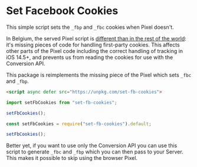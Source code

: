 # Set Facebook Cookies

This simple script sets the `_fbp` and `_fbc` cookies when Pixel doesn't.

In Belgium, the served Pixel script is [different than in the rest of the world](./be_pixel.diff): it's missing pieces of code for handling first-party cookies. This affects other parts of the Pixel code including the correct handling of tracking in iOS 14.5+, and prevents us from reading the cookies for use with the Conversion API.

This package is reimplements the missing piece of the Pixel which sets `_fbc` and `_fbp`.

```html
<script async defer src="https://unpkg.com/set-fb-cookies">
```

```ts
import setFbCookies from "set-fb-cookies";

setFbCookies();
```

```js
const setFbCookies = require("set-fb-cookies").default;

setFbCookies();
```

Better yet, if you want to use only the Conversion API you can use this script to generate `_fbc` and `_fbp` which you can then pass to your Server. This makes it possible to skip using the browser Pixel.
